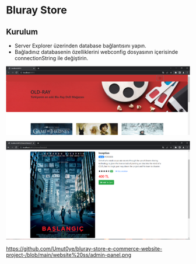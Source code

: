 # Bluray Store

## Kurulum 

- Server Explorer üzerinden database bağlantısını yapın.
- Bağladınız databasenin özelliklerini webconfig dosyasının içerisinde connectionString ile değiştirin.

![GitHub](https://github.com/Umut0ye/bluray-store-e-commerce-website-project-/blob/main/website%20ss/index.png)

![markdown](https://github.com/Umut0ye/bluray-store-e-commerce-website-project-/blob/main/website%20ss/preview.png)

https://github.com/Umut0ye/bluray-store-e-commerce-website-project-/blob/main/website%20ss/admin-panel.png

